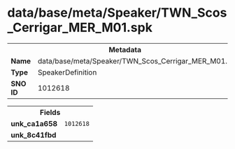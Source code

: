 <h1>data/base/meta/Speaker/TWN_Scos_Cerrigar_MER_M01.spk</h1><table><tr><th colspan="100%">Metadata</th></tr><tr><td><b>Name</b></td><td>data/base/meta/Speaker/TWN_Scos_Cerrigar_MER_M01.spk</td></tr><tr><td><b>Type</b></td><td>SpeakerDefinition</td></tr><tr><td><b>SNO ID</b></td><td>1012618</td></tr></table>

<table><tr><th colspan="100%">Fields</th></tr><tr><td><b>unk_ca1a658</b></td><td><code>1012618</code></td></tr><tr><td><b>unk_8c41fbd</b></td><td></td></tr></table>

